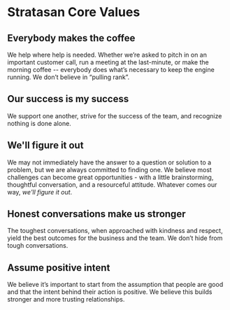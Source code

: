 # Stratasan Core Values

## Everybody makes the coffee

We help where help is needed. Whether we’re asked to pitch in on an important customer call, run a meeting at the last-minute, or make the morning coffee -- everybody does what’s necessary to keep the engine running. We don’t believe in “pulling rank”.

## Our success is my success

We support one another, strive for the success of the team, and recognize nothing is done alone.

## We'll figure it out

We may not immediately have the answer to a question or solution to a problem, but we are always committed to finding one. We believe most challenges can become great opportunities - with a little brainstorming, thoughtful conversation, and a resourceful attitude. Whatever comes our way, _we'll figure it out_.

## Honest conversations make us stronger

The toughest conversations, when approached with kindness and respect, yield the best outcomes for the business and the team. We don’t hide from tough conversations.

## Assume positive intent

We believe it’s important to start from the assumption that people are good and that the intent behind their action is positive. We believe this builds stronger and more trusting relationships.
